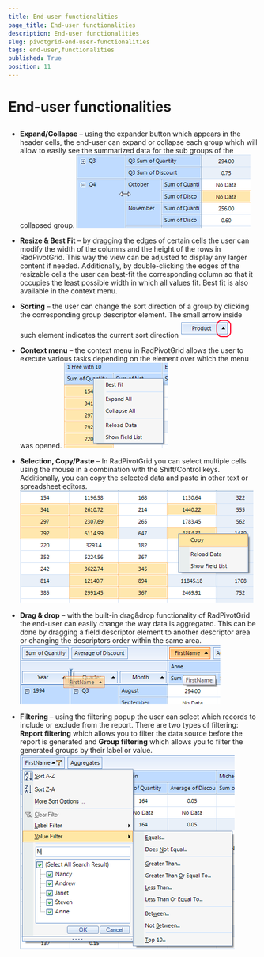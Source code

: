 ```yaml
---
title: End-user functionalities
page_title: End-user functionalities
description: End-user functionalities
slug: pivotgrid-end-user-functionalities
tags: end-user,functionalities
published: True
position: 11
---
```


# End-user functionalities



## 

* __Expand/Collapse__ – using the expander button which appears in the header cells, the end-user can expand or collapse each 
              group which will allow to easily see the summarized data for the sub groups of the collapsed group.
            ![pivotgrid-end-user-functionalities 001](images/pivotgrid-end-user-functionalities001.png)

* __Resize & Best Fit__ – by dragging the edges of certain cells the user can modify the width of the columns and the 
              height of the rows in RadPivotGrid. This way the view can be adjusted to display any larger content if needed. 
              Additionally, by double-clicking the edges of the resizable cells the user can best-fit the corresponding column so 
              that it occupies the least possible width in which all values fit. Best fit is also available in the context menu.
            

* __Sorting__ – the user can change the sort direction of a group by clicking the corresponding group descriptor element. 
                The small arrow inside such element indicates the current sort direction
            ![pivotgrid-end-user-functionalities 002](images/pivotgrid-end-user-functionalities002.png)

* __Context menu__ – the context menu in RadPivotGrid allows the user to execute various tasks depending on the element over which the menu was opened.
            ![pivotgrid-end-user-functionalities 003](images/pivotgrid-end-user-functionalities003.png)

* __Selection, Copy/Paste__ – In RadPivotGrid you can select multiple cells using the mouse in a combination with the Shift/Control keys.
              Additionally, you can copy the selected data and paste in other text or spreadsheet editors.
            ![pivotgrid-end-user-functionalities 004](images/pivotgrid-end-user-functionalities004.png)

* __Drag & drop__ – with the built-in drag&drop functionality of RadPivotGrid the end-user can easily change the way data is aggregated. 
              This can be done by dragging a field descriptor element to another descriptor area or changing the descriptors order within the same area.
            ![pivotgrid-end-user-functionalities 005](images/pivotgrid-end-user-functionalities005.png)

* __Filtering__ – using the filtering popup the user can select which records to include
              or exclude from the report. There are two types of filtering: __Report filtering__ which 
              allows you to filter the data source before the report is generated and __Group filtering__ 
              which allows you to filter the generated groups by their label or value.
            ![pivotgrid-end-user-functionalities 006](images/pivotgrid-end-user-functionalities006.png)

